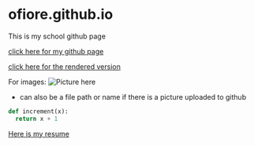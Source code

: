 # ofiore.github.io

This is my school github page

[click here for my github page](https://github.com/ofiore/ofiore.github.io)

[click here for the rendered version](https://ofiore.github.io)

For images:
![Picture here](https://static.vecteezy.com/system/resources/previews/000/113/753/original/vector-3d-colorful-math-symbols.jpg)

* can also be a file path or name if there is a picture uploaded to github

```python
def increment(x):
  return x + 1
```
[Here is my resume](Fiore_Resume.pdf)




